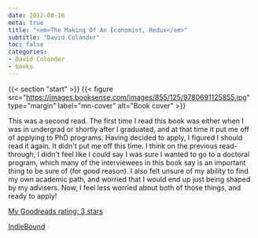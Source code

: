 ```yaml
---
date: 2012-08-16
meta: true
title: "<em>The Making Of An Economist, Redux</em>"
subtitle: "David Colander"
toc: false
categories:
- David Colander
- books
---
```


{{< section "start" >}}
{{< figure src="https://images.booksense.com/images/855/125/9780691125855.jpg" type="margin" label="mn-cover" alt="Book cover" >}}

This was a second read. The first time I read this book was either when I was in undergrad or shortly after I graduated, and at that time it put me off of applying to PhD programs. Having decided to apply, I figured I should read it again. It didn't put me off this time. I think on the previous read-through, I didn't feel like I could say I was sure I wanted to go to a doctoral program, which many of the interviewees in this book say is an important thing to be sure of (for good reason). I also felt unsure of my ability to find my own academic path, and worried that I would end up just being shaped by my advisers. Now, I feel less worried about both of those things, and ready to apply!

[My Goodreads rating: 3 stars](https://www.goodreads.com/review/show/354407704)  

[IndieBound](https://www.indiebound.org/book/9780691125855)
